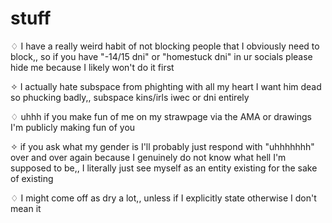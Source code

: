 # stuff
♢ I have a really weird habit of not blocking people that I obviously need to block,, so if you have "-14/15 dni" or "homestuck dni" in ur socials please hide me because I likely won't do it first


✧ I actually hate subspace from phighting with all my heart I want him dead so phucking badly,, subspace kins/irls iwec or dni entirely


♢ uhhh if you make fun of me on my strawpage via the AMA or drawings I'm publicly making fun of you


✧ if you ask what my gender is I'll probably just respond with "uhhhhhhh" over and over again because I genuinely do not know what hell I'm supposed to be,, I literally just see myself as an entity existing for the sake of existing


♢ I might come off as dry a lot,, unless if I explicitly state otherwise I don't mean it
